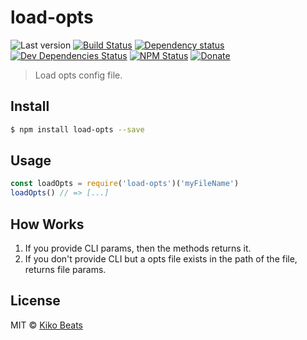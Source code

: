 # load-opts

![Last version](https://img.shields.io/github/tag/Kikobeats/load-opts.svg?style=flat-square)
[![Build Status](http://img.shields.io/travis/Kikobeats/load-opts/master.svg?style=flat-square)](https://travis-ci.org/Kikobeats/load-opts)
[![Dependency status](http://img.shields.io/david/Kikobeats/load-opts.svg?style=flat-square)](https://david-dm.org/Kikobeats/load-opts)
[![Dev Dependencies Status](http://img.shields.io/david/dev/Kikobeats/load-opts.svg?style=flat-square)](https://david-dm.org/Kikobeats/load-opts#info=devDependencies)
[![NPM Status](http://img.shields.io/npm/dm/load-opts.svg?style=flat-square)](https://www.npmjs.org/package/load-opts)
[![Donate](https://img.shields.io/badge/donate-paypal-blue.svg?style=flat-square)](https://paypal.me/Kikobeats)

> Load opts config file.

## Install

```bash
$ npm install load-opts --save
```

## Usage

```js
const loadOpts = require('load-opts')('myFileName')
loadOpts() // => [...]
```

## How Works

1) If you provide CLI params, then the methods returns it.
2) If you don't provide CLI but a opts file exists in the path of the file, returns file params.

## License

MIT © [Kiko Beats](http://kikobeats.com)
